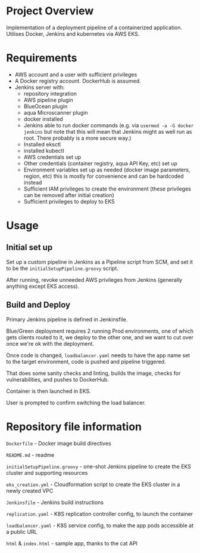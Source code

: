 # Project Overview

Implementation of a deployment pipeline of a containerized application.
Utilises Docker, Jenkins and kubernetes via AWS EKS.

# Requirements

* AWS account and a user with sufficient privileges
* A Docker registry account. DockerHub is assumed.
* Jenkins server with:
    * repository integration
    * AWS pipeline plugin
    * BlueOcean plugin
    * aqua Microscanner plugin
    * docker installed
    * Jenkins able to run docker commands (e.g. via `usermod -a -G docker jenkins` but note that this will mean that Jenkins might as well run as root. There probably is a more secure way.)
    * Installed eksctl
    * installed kubectl
    * AWS credentials set up
    * Other credentials (container registry, aqua API Key, etc) set up
    * Environment variables set up as needed (docker image parameters, region, etc) this is mostly for convenience and can be hardcoded instead
    * Sufficient IAM privileges to create the environment (these privileges can be removed after initial creation)
    * Sufficient privileges to deploy to EKS

# Usage

## Initial set up

Set up a custom pipeline in Jenkins as a Pipeline script from SCM, and set it to be the `initialSetupPipeline.groovy` script.

After running, revoke unneeded AWS privileges from Jenkins (generally anything except EKS access).

## Build and Deploy

Primary Jenkins pipeline is defined in Jenkinsfile.

Blue/Green deployment requires 2 running Prod environments, one of which gets clients routed to it, we deploy to the other one, and we want to cut over once we're ok with the deployment.

Once code is changed, `loadbalancer.yaml` needs to have the app name set to the target environment, code is pushed and pipeline triggered.

That does some sanity checks and linting, builds the image, checks for vulnerabilities, and pushes to DockerHub.

Container is then launched in EKS.

User is prompted to confirm switching the load balancer.

# Repository file information

`Dockerfile` - Docker image build directives

`README.md` - readme

`initialSetupPipeline.groovy` - one-shot Jenkins pipeline to create the EKS cluster and supporting resources

`eks_creation.yml` - Cloudformation script to create the EKS cluster in a newly created VPC

`Jenkinsfile` - Jenkins build instructions

`replication.yaml` - K8S replication controller config, to launch the container

`loadbalancer.yaml` - K8S service config, to make the app pods accessible at a public URL

`html` & `index.html` - sample app, thanks to the cat API